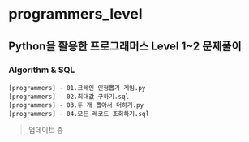 # programmers_level
## Python을 활용한 프로그래머스 Level 1~2 문제풀이

### Algorithm & SQL
```
[programmers] - 01.크레인 인형뽑기 게임.py
[programmers] - 02.최대값 구하기.sql
[programmers] - 03.두 개 뽑아서 더하기.py
[programmers] - 04.모든 레코드 조회하기.sql
```

> 업데이트 중
